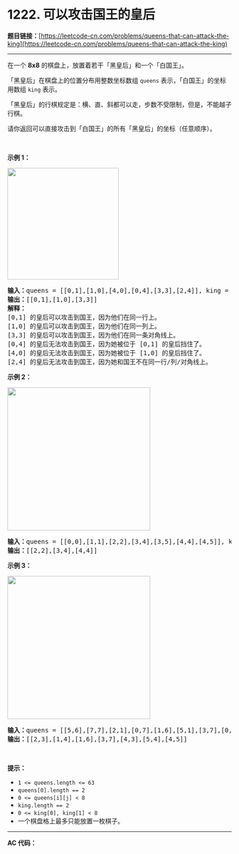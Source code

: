 # 1222. 可以攻击国王的皇后

**题目链接：**[https://leetcode-cn.com/problems/queens-that-can-attack-the-king](https://leetcode-cn.com/problems/queens-that-can-attack-the-king)

---

<div class="content__1Y2H">
 <div class="notranslate">
  <p>在一个&nbsp;<strong>8x8</strong>&nbsp;的棋盘上，放置着若干「黑皇后」和一个「白国王」。</p> 
  <p>「黑皇后」在棋盘上的位置分布用整数坐标数组&nbsp;<code>queens</code>&nbsp;表示，「白国王」的坐标用数组 <code>king</code> 表示。</p> 
  <p>「黑皇后」的行棋规定是：横、直、斜都可以走，步数不受限制，但是，不能越子行棋。</p> 
  <p>请你返回可以直接攻击到「白国王」的所有「黑皇后」的坐标（任意顺序）。</p> 
  <p>&nbsp;</p> 
  <p><strong>示例 1：</strong></p> 
  <p><img style="width: 250px;" src="/aliyun-lc-upload/uploads/2019/10/13/untitled-diagram.jpg" alt=""></p> 
  <pre class="language-text"><strong>输入：</strong>queens = [[0,1],[1,0],[4,0],[0,4],[3,3],[2,4]], king = [0,0]
<strong>输出：</strong>[[0,1],[1,0],[3,3]]
<strong>解释：</strong> 
[0,1] 的皇后可以攻击到国王，因为他们在同一行上。 
[1,0] 的皇后可以攻击到国王，因为他们在同一列上。 
[3,3] 的皇后可以攻击到国王，因为他们在同一条对角线上。 
[0,4] 的皇后无法攻击到国王，因为她被位于 [0,1] 的皇后挡住了。 
[4,0] 的皇后无法攻击到国王，因为她被位于 [1,0] 的皇后挡住了。 
[2,4] 的皇后无法攻击到国王，因为她和国王不在同一行/列/对角线上。
</pre> 
  <p><strong>示例 2：</strong></p> 
  <p><strong><img style="height: 321px; width: 321px;" src="/aliyun-lc-upload/uploads/2019/10/13/untitled-diagram-1.jpg" alt=""></strong></p> 
  <pre class="language-text"><strong>输入：</strong>queens = [[0,0],[1,1],[2,2],[3,4],[3,5],[4,4],[4,5]], king = [3,3]
<strong>输出：</strong>[[2,2],[3,4],[4,4]]
</pre> 
  <p><strong>示例 3：</strong></p> 
  <p><strong><img style="height: 321px; width: 321px;" src="/aliyun-lc-upload/uploads/2019/10/13/untitled-diagram-2.jpg" alt=""></strong></p> 
  <pre class="language-text"><strong>输入：</strong>queens = [[5,6],[7,7],[2,1],[0,7],[1,6],[5,1],[3,7],[0,3],[4,0],[1,2],[6,3],[5,0],[0,4],[2,2],[1,1],[6,4],[5,4],[0,0],[2,6],[4,5],[5,2],[1,4],[7,5],[2,3],[0,5],[4,2],[1,0],[2,7],[0,1],[4,6],[6,1],[0,6],[4,3],[1,7]], king = [3,4]
<strong>输出：</strong>[[2,3],[1,4],[1,6],[3,7],[4,3],[5,4],[4,5]]
</pre> 
  <p>&nbsp;</p> 
  <p><strong>提示：</strong></p> 
  <ul> 
   <li><code>1 &lt;= queens.length&nbsp;&lt;= 63</code></li> 
   <li><code>queens[0].length == 2</code></li> 
   <li><code>0 &lt;= queens[i][j] &lt;&nbsp;8</code></li> 
   <li><code>king.length == 2</code></li> 
   <li><code>0 &lt;= king[0], king[1] &lt; 8</code></li> 
   <li>一个棋盘格上最多只能放置一枚棋子。</li> 
  </ul> 
 </div>
</div>

---

**AC 代码：**

```java

```